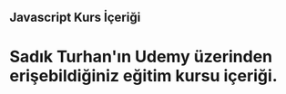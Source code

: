 ## Javascript Kurs İçeriği

# Sadık Turhan'ın Udemy üzerinden erişebildiğiniz eğitim kursu içeriği.
